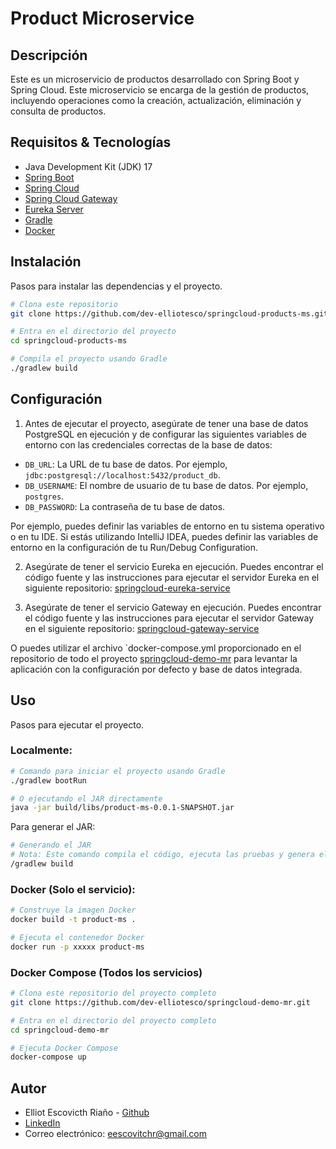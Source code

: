 # Product Microservice 

## Descripción
Este es un microservicio de productos desarrollado con Spring Boot y Spring Cloud.
Este microservicio se encarga de la gestión de productos, incluyendo operaciones
como la creación, actualización, eliminación y consulta de productos.


## Requisitos & Tecnologías
- Java Development Kit (JDK) 17
- [Spring Boot](https://spring.io/projects/spring-boot)
- [Spring Cloud](https://spring.io/projects/spring-cloud)
- [Spring Cloud Gateway](https://spring.io/projects/spring-cloud-gateway)
- [Eureka Server](https://cloud.spring.io/spring-cloud-netflix/multi/multi_spring-cloud-eureka-server.html)
- [Gradle](https://gradle.org/)
- [Docker](https://www.docker.com/)

## Instalación
Pasos para instalar las dependencias y el proyecto.

```bash
# Clona este repositorio
git clone https://github.com/dev-elliotesco/springcloud-products-ms.git

# Entra en el directorio del proyecto
cd springcloud-products-ms

# Compila el proyecto usando Gradle
./gradlew build

```

## Configuración
1. Antes de ejecutar el proyecto, asegúrate de tener una base de datos PostgreSQL en ejecución 
y de configurar las siguientes variables de entorno con las credenciales correctas de la base de datos:

- `DB_URL`: La URL de tu base de datos. Por ejemplo, `jdbc:postgresql://localhost:5432/product_db`.
- `DB_USERNAME`: El nombre de usuario de tu base de datos. Por ejemplo, `postgres`.
- `DB_PASSWORD`: La contraseña de tu base de datos.

Por ejemplo, puedes definir las variables de entorno en tu sistema operativo o en tu IDE. Si estás 
utilizando IntelliJ IDEA, puedes definir las variables de entorno en la configuración de tu 
Run/Debug Configuration.

2. Asegúrate de tener el servicio Eureka en ejecución.
   Puedes encontrar el código fuente y las instrucciones para ejecutar el servidor
   Eureka en el siguiente repositorio: [springcloud-eureka-service](https://github.com/dev-elliotesco/springcloud-eureka-service)

3. Asegúrate de tener el servicio Gateway en ejecución.
   Puedes encontrar el código fuente y las instrucciones para ejecutar el servidor
   Gateway en el siguiente repositorio: [springcloud-gateway-service](https://github.com/dev-elliotesco/springcloud-gateway-service)

O  puedes utilizar el archivo `docker-compose.yml  proporcionado en el repositorio de todo el proyecto
[springcloud-demo-mr](https://github.com/dev-elliotesco/springcloud-demo-mr) para levantar la aplicación con la
configuración por defecto y base de datos integrada.

## Uso
Pasos para ejecutar el proyecto.

### Localmente:

```bash
# Comando para iniciar el proyecto usando Gradle
./gradlew bootRun
```

```bash
# O ejecutando el JAR directamente
java -jar build/libs/product-ms-0.0.1-SNAPSHOT.jar
```
Para generar el JAR:

```bash
# Generando el JAR
# Nota: Este comando compila el código, ejecuta las pruebas y genera el JAR
/gradlew build
```

### Docker (Solo el servicio):

```bash
# Construye la imagen Docker
docker build -t product-ms .

# Ejecuta el contenedor Docker
docker run -p xxxxx product-ms
```

### Docker Compose (Todos los servicios)

```bash
# Clona este repositorio del proyecto completo
git clone https://github.com/dev-elliotesco/springcloud-demo-mr.git

# Entra en el directorio del proyecto completo
cd springcloud-demo-mr

# Ejecuta Docker Compose
docker-compose up
```

## Autor
- Elliot Escovicth Riaño - [Github](https://github.com/dev-elliotesco)
- [LinkedIn](https://https://www.linkedin.com/in/elliot-escovitch-580007205/)
- Correo electrónico: eescovitchr@gmail.com